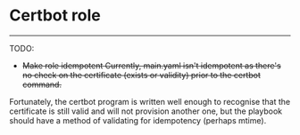 # Certbot role
---
TODO: 
*   ~~Make role idempotent
Currently, main.yaml isn't idempotent as there's no check on the certificate (exists or validity) prior to the certbot command.~~ 

Fortunately, the certbot program is written well enough to recognise that the certificate is still valid and will not provision another one, but the playbook should have a method of validating for idempotency (perhaps mtime).
